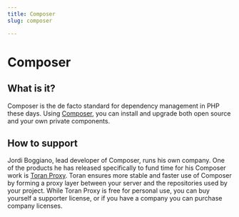 ```yaml
---
title: Composer
slug: composer

---
```


# Composer

## What is it?

Composer is the de facto standard for dependency management in PHP these days. Using [Composer](https://getcomposer.org/), you can install and
upgrade both open source and your own private components.

## How to support

Jordi Boggiano, lead developer of Composer, runs his own company. One of the products he has released specifically to
fund time for his Composer work is [Toran Proxy](https://toranproxy.com/). Toran ensures more stable and faster use of
Composer by forming a proxy layer between your server and the repositories used by your project. While Toran Proxy is
free for personal use, you can buy yourself a supporter license, or if you have a company you can purchase company
licenses.
